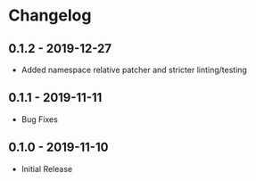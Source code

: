 # Changelog

## 0.1.2 - 2019-12-27
- Added namespace relative patcher and stricter linting/testing

## 0.1.1 - 2019-11-11
- Bug Fixes

## 0.1.0 - 2019-11-10
- Initial Release
